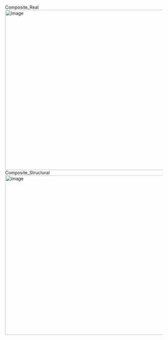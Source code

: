 Composite_Real
<img width="972" height="510" alt="image" src="https://github.com/user-attachments/assets/d94e1807-0df9-4aaa-9eb8-4d9589b25081" />
Composite_Structural
<img width="977" height="508" alt="image" src="https://github.com/user-attachments/assets/9161ea43-9684-4c24-848e-d549c794c7f6" />

